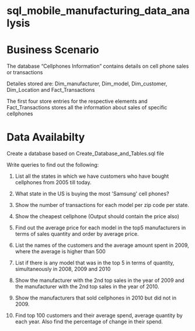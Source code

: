 # sql_mobile_manufacturing_data_analysis

# Business Scenario

The database “Cellphones Information” contains details on cell phone sales or transactions

Detailes stored are: Dim_manufacturer, Dim_model, Dim_customer, Dim_Location and Fact_Transactions

The first four store entries for the respective elements and Fact_Transactions stores all the information about sales of specific cellphones

# Data Availabilty
Create a database based on Create_Database_and_Tables.sql file

Write queries to find out the following:

1. List all the states in which we have customers who have bought cellphones from 2005 till today.

2. What state in the US is buying the most 'Samsung' cell phones?

3. Show the number of transactions for each model per zip code per state.

4. Show the cheapest cellphone (Output should contain the price also)

5. Find out the average price for each model in the top5 manufacturers in terms of sales quantity and order by average price.

6. List the names of the customers and the average amount spent in 2009, where the average is higher than 500

7. List if there is any model that was in the top 5 in terms of quantity, simultaneously in 2008, 2009 and 2010

8. Show the manufacturer with the 2nd top sales in the year of 2009 and the manufacturer with the 2nd top sales in the year of 2010.

9. Show the manufacturers that sold cellphones in 2010 but did not in 2009.

10. Find top 100 customers and their average spend, average quantity by each year. Also find the percentage of change in their spend.


